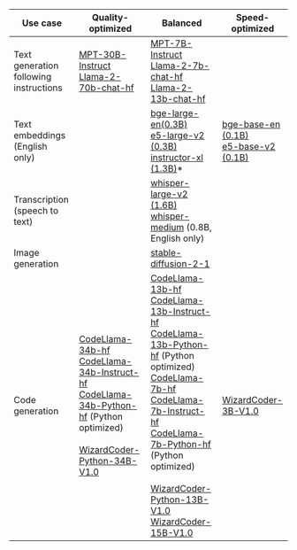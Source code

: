 
| Use case  | Quality-optimized                                                                                                                                                                                                                                                                                                                                                       | Balanced                                                                                                                                                                                                                                                                                                                                                                                                                                                                                                                                      | Speed-optimized |
| --------- |-------------------------------------------------------------------------------------------------------------------------------------------------------------------------------------------------------------------------------------------------------------------------------------------------------------------------------------------------------------------------|-----------------------------------------------------------------------------------------------------------------------------------------------------------------------------------------------------------------------------------------------------------------------------------------------------------------------------------------------------------------------------------------------------------------------------------------------------------------------------------------------------------------------------------------------| --------------- |
| Text generation following instructions  | [MPT-30B-Instruct](llm-models/mpt/mpt-30b) <br> [Llama-2-70b-chat-hf](llm-models/llamav2/llamav2-70b)                                                                                                                                                                                                                                                                   | [MPT-7B-Instruct](llm-models/mpt/mpt-7b) <br> [Llama-2-7b-chat-hf](llm-models/llamav2/llamav2-7b) <br> [Llama-2-13b-chat-hf](llm-models/llamav2/llamav2-13b)                                                                                                                                                                                                                                                                                                                                                                                  |  |
| Text embeddings (English only)   |                                                                                                                                                                                                                                                                                                                                                                         | [bge-large-en(0.3B)](llm-models/embedding/bge/bge-large) <br> [e5-large-v2 (0.3B)](https://huggingface.co/intfloat/e5-large-v2) <br> [instructor-xl (1.3B)](https://huggingface.co/hkunlp/instructor-xl)*                                                                                                                                                                                                                                                                                                                                     | [bge-base-en (0.1B)](https://huggingface.co/BAAI/bge-base-en) <br> [e5-base-v2 (0.1B)](https://huggingface.co/intfloat/e5-large-v2) |
| Transcription (speech to text) |                                                                                                                                                                                                                                                                                                                                                                         | [whisper-large-v2 (1.6B)](https://huggingface.co/openai/whisper-large-v2) <br> [whisper-medium](https://huggingface.co/openai/whisper-medium) (0.8B, English only)                                                                                                                                                                                                                                                                                                                                                                            | |
| Image generation |                                                                                                                                                                                                                                                                                                                                                                         | [stable-diffusion-2-1](https://huggingface.co/stabilityai/stable-diffusion-2-1)                                                                                                                                                                                                                                                                                                                                                                                                                                                               | |
| Code generation  | [CodeLlama-34b-hf](llm-models/code_generation/codellama/codellama-34b) <br> [CodeLlama-34b-Instruct-hf](llm-models/code_generation/codellama/codellama-34b) <br> [CodeLlama-34b-Python-hf](llm-models/code_generation/codellama/codellama-34b) (Python optimized) <br> <br> [WizardCoder-Python-34B-V1.0](https://huggingface.co/WizardLM/WizardCoder-Python-34B-V1.0)  | [CodeLlama-13b-hf](llm-models/code_generation/codellama/codellama-13b) <br> [CodeLlama-13b-Instruct-hf](llm-models/code_generation/codellama/codellama-13b) <br> [CodeLlama-13b-Python-hf](llm-models/code_generation/codellama/codellama-13b) (Python optimized) <br> [CodeLlama-7b-hf](llm-models/code_generation/codellama/codellama-7b) <br> [CodeLlama-7b-Instruct-hf](llm-models/code_generation/codellama/codellama-7b) <br> [CodeLlama-7b-Python-hf](llm-models/code_generation/codellama/codellama-7b) (Python optimized) <br> <br> [WizardCoder-Python-13B-V1.0](https://huggingface.co/WizardLM/WizardCoder-Python-13B-V1.0) <br> [WizardCoder-15B-V1.0](https://huggingface.co/WizardLM/WizardCoder-15B-V1.0) | [WizardCoder-3B-V1.0](https://huggingface.co/WizardLM/WizardCoder-3B-V1.0) |
